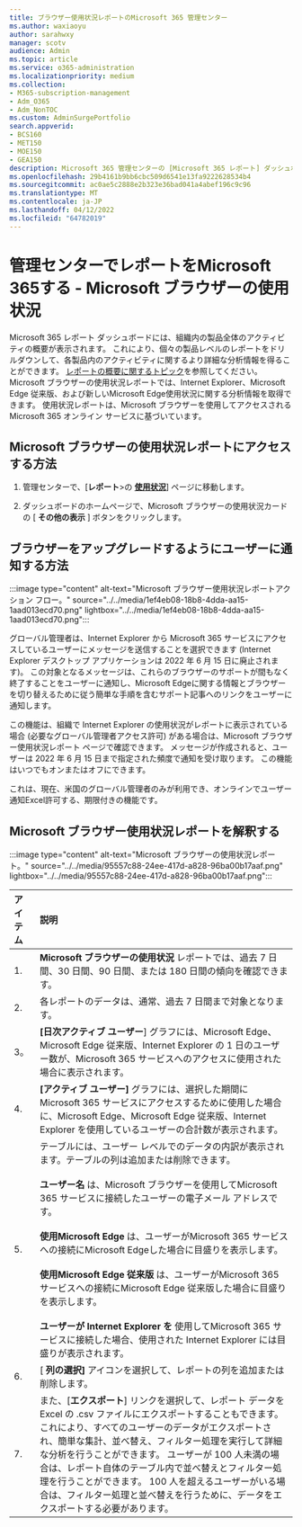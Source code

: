 ```yaml
---
title: ブラウザー使用状況レポートのMicrosoft 365 管理センター
ms.author: waxiaoyu
author: sarahwxy
manager: scotv
audience: Admin
ms.topic: article
ms.service: o365-administration
ms.localizationpriority: medium
ms.collection:
- M365-subscription-management
- Adm_O365
- Adm_NonTOC
ms.custom: AdminSurgePortfolio
search.appverid:
- BCS160
- MET150
- MOE150
- GEA150
description: Microsoft 365 管理センターの [Microsoft 365 レポート] ダッシュボードを使用して Microsoft ブラウザー使用状況レポートを取得する方法について説明します。
ms.openlocfilehash: 29b4161b9bb6cbc509d6541e13fa9222628534b4
ms.sourcegitcommit: ac0ae5c2888e2b323e36bad041a4abef196c9c96
ms.translationtype: MT
ms.contentlocale: ja-JP
ms.lasthandoff: 04/12/2022
ms.locfileid: "64782019"
---
```

# <a name="microsoft-365-reports-in-the-admin-center---microsoft-browser-usage"></a>管理センターでレポートをMicrosoft 365する - Microsoft ブラウザーの使用状況

Microsoft 365 レポート ダッシュボードには、組織内の製品全体のアクティビティの概要が表示されます。 これにより、個々の製品レベルのレポートをドリルダウンして、各製品内のアクティビティに関するより詳細な分析情報を得ることができます。 [レポートの概要に関するトピック](activity-reports.md)を参照してください。 Microsoft ブラウザーの使用状況レポートでは、Internet Explorer、Microsoft Edge 従来版、および新しいMicrosoft Edge使用状況に関する分析情報を取得できます。 使用状況レポートは、Microsoft ブラウザーを使用してアクセスされるMicrosoft 365 オンライン サービスに基づいています。

## <a name="how-to-get-to-the-microsoft-browser-usage-report"></a>Microsoft ブラウザーの使用状況レポートにアクセスする方法

1. 管理センターで、[**レポート**\>の <b><a href="https://go.microsoft.com/fwlink/p/?linkid=2074756" target="_blank">使用状況</a></b>] ページに移動します。

2. ダッシュボードのホームページで、Microsoft ブラウザーの使用状況カードの [ **その他の表示** ] ボタンをクリックします。

## <a name="how-to-notify-users-to-upgrade-their-browser"></a>ブラウザーをアップグレードするようにユーザーに通知する方法

:::image type="content" alt-text="Microsoft ブラウザー使用状況レポートアクション フロー。" source="../../media/1ef4eb08-18b8-4dda-aa15-1aad013ecd70.png" lightbox="../../media/1ef4eb08-18b8-4dda-aa15-1aad013ecd70.png":::

グローバル管理者は、Internet Explorer から Microsoft 365 サービスにアクセスしているユーザーにメッセージを送信することを選択できます (Internet Explorer デスクトップ アプリケーションは 2022 年 6 月 15 日に廃止されます)。 この対象となるメッセージは、これらのブラウザーのサポートが間もなく終了することをユーザーに通知し、Microsoft Edgeに関する情報とブラウザーを切り替えるために従う簡単な手順を含むサポート記事へのリンクをユーザーに通知します。 

この機能は、組織で Internet Explorer の使用状況がレポートに表示されている場合 (必要なグローバル管理者アクセス許可) がある場合は、Microsoft ブラウザー使用状況レポート ページで確認できます。 メッセージが作成されると、ユーザーは 2022 年 6 月 15 日まで指定された頻度で通知を受け取ります。 この機能はいつでもオンまたはオフにできます。

これは、現在、米国のグローバル管理者のみが利用でき、オンラインでユーザー通知Excel許可する、期限付きの機能です。

## <a name="interpret-the-microsoft-browser-usage-report"></a>Microsoft ブラウザー使用状況レポートを解釈する

:::image type="content" alt-text="Microsoft ブラウザーの使用状況レポート。" source="../../media/95557c88-24ee-417d-a828-96ba00b17aaf.png" lightbox="../../media/95557c88-24ee-417d-a828-96ba00b17aaf.png":::

|アイテム|説明|
|:-----|:-----|
|1. |**Microsoft ブラウザーの使用状況** レポートでは、過去 7 日間、30 日間、90 日間、または 180 日間の傾向を確認できます。 |
|2. |各レポートのデータは、通常、過去 7 日間まで対象となります。 |
|3。 |**[日次アクティブ ユーザー**] グラフには、Microsoft Edge、Microsoft Edge 従来版、Internet Explorer の 1 日のユーザー数が、Microsoft 365 サービスへのアクセスに使用された場合に表示されます。 |
|4. |**[アクティブ ユーザー]** グラフには、選択した期間に Microsoft 365 サービスにアクセスするために使用した場合に、Microsoft Edge、Microsoft Edge 従来版、Internet Explorer を使用しているユーザーの合計数が表示されます。 |
|5. |テーブルには、ユーザー レベルでのデータの内訳が表示されます。テーブルの列は追加または削除できます。  <br/><br/>**ユーザー名** は、Microsoft ブラウザーを使用してMicrosoft 365 サービスに接続したユーザーの電子メール アドレスです。<br><br/>**使用Microsoft Edge** は、ユーザーがMicrosoft 365 サービスへの接続にMicrosoft Edgeした場合に目盛りを表示します。<br/><br/>**使用Microsoft Edge 従来版** は、ユーザーがMicrosoft 365 サービスへの接続にMicrosoft Edge 従来版した場合に目盛りを表示します。<br/><br/>**ユーザーが Internet Explorer を** 使用してMicrosoft 365 サービスに接続した場合、使用された Internet Explorer には目盛りが表示されます。 |
|6. |[ **列の選択]** アイコンを選択して、レポートの列を追加または削除します。|
|7. |また、[**エクスポート**] リンクを選択して、レポート データを Excel の .csv ファイルにエクスポートすることもできます。 これにより、すべてのユーザーのデータがエクスポートされ、簡単な集計、並べ替え、フィルター処理を実行して詳細な分析を行うことができます。 ユーザーが 100 人未満の場合は、レポート自体のテーブル内で並べ替えとフィルター処理を行うことができます。 100 人を超えるユーザーがいる場合は、フィルター処理と並べ替えを行うために、データをエクスポートする必要があります。|
